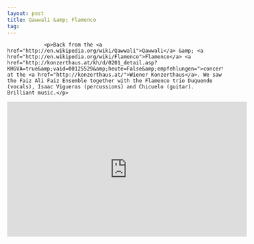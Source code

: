 ```yaml
---
layout: post
title: Qawwali &amp; Flamenco
tag: 
---
```



                <p>Back from the <a href="http://en.wikipedia.org/wiki/Qawwali">Qawwali</a> &amp; <a href="http://en.wikipedia.org/wiki/Flamenco">Flamenco</a> <a href="http://konzerthaus.at/kh/d/0201_detail.asp?KHGVA=true&amp;vaid=00125529&amp;heute=False&amp;empfehlungen=">concert</a> at the <a href="http://konzerthaus.at/">Wiener Konzerthaus</a>. We saw the Faiz Ali Faiz Ensemble together with the Flamenco trio Duquende (vocals), Isaac Vigueras (percussions) and Chicuelo (guitar). Brilliant music.</p>
<iframe width="560" height="315" src="https://www.youtube.com/embed/SXF3ZVbRVO8" frameborder="0" allowfullscreen></iframe>
            
